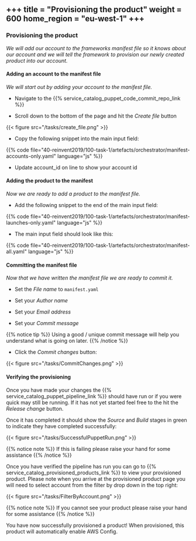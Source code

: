 +++
title = "Provisioning the product"
weight = 600
home_region = "eu-west-1"
+++
---

### Provisioning the product


_We will add our account to the frameworks manifest file so it knows about our account and we will tell the framework to
provision our newly created product into our account._


#### Adding an account to the manifest file

_We will start out by adding your account to the manifest file._

- Navigate to the {{% service_catalog_puppet_code_commit_repo_link %}}


- Scroll down to the bottom of the page and hit the *Create file* button

{{< figure src="/tasks/create_file.png" >}}

- Copy the following snippet into the main input field:

 {{% code file="40-reinvent2019/100-task-1/artefacts/orchestrator/manifest-accounts-only.yaml" language="js" %}}
 
- Update account_id on line to show your account id


#### Adding the product to the manifest

_Now we are ready to add a product to the manifest file._

- Add the following snippet to the end of the main input field:

 {{% code file="40-reinvent2019/100-task-1/artefacts/orchestrator/manifest-launches-only.yaml" language="js" %}}


- The main input field should look like this:

 {{% code file="40-reinvent2019/100-task-1/artefacts/orchestrator/manifest-all.yaml" language="js" %}}


#### Committing the manifest file

_Now that we have written the manifest file we are ready to commit it._

- Set the *File name* to `manifest.yaml`

- Set your *Author name*
- Set your *Email address*
- Set your *Commit message*

{{% notice tip %}}
Using a good / unique commit message will help you understand what is going on later.
{{% /notice %}}


- Click the *Commit changes* button:

{{< figure src="/tasks/CommitChanges.png" >}}


#### Verifying the provisioning


Once you have made your changes the {{% service_catalog_puppet_pipeline_link %}} should have run or if you were quick 
may still be running.  If it has not yet started feel free to the hit the *Release change* button.

Once it has completed it should show the *Source* and *Build* stages in green to indicate they have completed 
successfully:

{{< figure src="/tasks/SuccessfulPuppetRun.png" >}}


{{% notice note %}}
If this is failing please raise your hand for some assistance
{{% /notice %}}

Once you have verified the pipeline has run you can go to {{% service_catalog_provisioned_products_link %}} to view your 
provisioned product.  Please note when you arrive at the provisioned product page you will need to select account from 
the filter by drop down in the top right:

{{< figure src="/tasks/FilterByAccount.png" >}}

{{% notice note %}}
If you cannot see your product please raise your hand for some assistance
{{% /notice %}}

You have now successfully provisioned a product! When provisioned, this product will automatically enable AWS Config.

